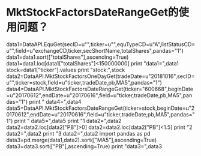 # MktStockFactorsDateRangeGet的使用问题？

data1=DataAPI.EquGet(secID=u"",ticker=u"",equTypeCD=u"A",listStatusCD=u"",field=u"exchangeCD,ticker,secShortName,totalShares",pandas="1")
data1=data1.sort(["totalShares"],ascending=True)
data1=data1.loc[data1["totalShares"]<150000000]
print "data1=",data1
stock=data1["ticker"].values
print "stock:",stock
data2=DataAPI.MktStockFactorsOneDayGet(tradeDate=u"20181016",secID=u"",ticker=stock,field=u"ticker,tradeDate,pb,MA5",pandas="1")
data4=DataAPI.MktStockFactorsDateRangeGet(ticker="600668",beginDate=u"20170612",endDate=u"20170616",field=u"ticker,tradeDate,pb,MA5",pandas="1")
print " data4=",data4
data5=DataAPI.MktStockFactorsDateRangeGet(ticker=stock,beginDate=u"20170612",endDate=u"20170616",field=u"ticker,tradeDate,pb,MA5",pandas="1")
print " data5=",data5
print "1 data2=",data2
data2=data2.loc[data2["PB"]>0]
data2=data2.loc[data2["PB"]<1.5]
print "2 data2=",data2
print "3 data2=",data2
import pandas as pd
data3=pd.merge(data1,data2).sort(["MA5"],ascending=True)
data3=data3.sort(["PB"],ascending=True)
print "data3=",data3

